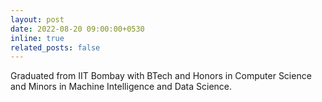 ```yaml
---
layout: post
date: 2022-08-20 09:00:00+0530
inline: true
related_posts: false
---
```


Graduated from IIT Bombay with BTech and Honors in Computer Science and Minors in Machine Intelligence and Data Science.